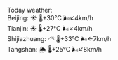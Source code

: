 Today weather:  
Beijing: ☀️   🌡️+30°C 🌬️↙4km/h  
Tianjin: ☀️   🌡️+27°C 🌬️↙4km/h  
Shijiazhuang: ⛅️  🌡️+33°C 🌬️←7km/h  
Tangshan: 🌦   🌡️+25°C 🌬️↙8km/h  

